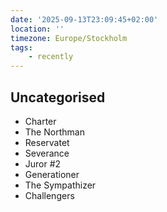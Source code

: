 ```yaml
---
date: '2025-09-13T23:09:45+02:00'
location: ''
timezone: Europe/Stockholm
tags:
    - recently
---
```

## Uncategorised

- Charter
- The Northman
- Reservatet
- Severance
- Juror #2
- Generationer
- The Sympathizer
- Challengers

